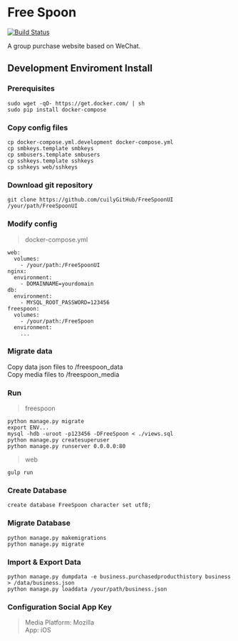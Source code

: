 # Free Spoon  

[![Build Status](https://travis-ci.org/codemeow5/FreeSpoon.svg?branch=dev)](https://travis-ci.org/codemeow5/FreeSpoon)

A group purchase website based on WeChat.

## Development Enviroment Install

### Prerequisites  

	sudo wget -qO- https://get.docker.com/ | sh  
	sudo pip install docker-compose  

### Copy config files  

	cp docker-compose.yml.development docker-compose.yml  
	cp smbkeys.template smbkeys  
	cp smbusers.template smbusers  
	cp sshkeys.template sshkeys  
	cp sshkeys web/sshkeys

### Download git repository  

	git clone https://github.com/cuilyGitHub/FreeSpoonUI /your/path/FreeSpoonUI  

### Modify config  

> docker-compose.yml  

	web:  
	  volumes:  
	    - /your/path:/FreeSpoonUI  
	nginx:  
	  environment:  
	    - DOMAINNAME=yourdomain  
	db:  
	  environment:  
	    - MYSQL_ROOT_PASSWORD=123456  
	freespoon:  
	  volumes:  
	    - /your/path:/FreeSpoon  
	  environment:  
	    ...  

### Migrate data  

Copy data json files to /freespoon_data  
Copy media files to /freespoon_media  

### Run  

> freespoon  

	python manage.py migrate  
	export ENV...   
	mysql -hdb -uroot -p123456 -DFreeSpoon < ./views.sql  
	python manage.py createsuperuser  
	python manage.py runserver 0.0.0.0:80  

> web  

	gulp run  

### Create Database

	create database FreeSpoon character set utf8;

### Migrate Database

	python manage.py makemigrations  
	python manage.py migrate

### Import & Export Data  

	python manage.py dumpdata -e business.purchasedproducthistory business > /data/business.json  
	python manage.py loaddata /your/path/business.json  

### Configuration Social App Key

> Media Platform: Mozilla  
> App: iOS  

